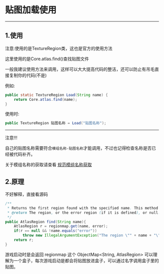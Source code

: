 # 贴图加载使用
***
## 1.使用
注意:使用的是TextureRegion类，这也是官方的使用方法

这里使用的是Core.atlas.find()查找贴图文件

一般我建议使用方法来调用，这样可以大大提高代码的整洁，还可以防止有吊毛直接复制你的代码(不是)

例如:
```java 
public static TextureRegion Load(String name) {
    return Core.atlas.find(name);
}
```

使用时:
```java 
public TextureRegion 贴图名称 = Load("贴图名称");
```
***
注意!!!

自己的贴图名称需要符合`模组名称-贴图名称`才能调用，不过也记得检查名称是否已经被代码补齐。

关于模组名称的获取请查看 [规范模组名称获取](data/游戏性内容/模组/规范模组名称获取.md)


## 2.原理
不好解释，直接看源码
```java 
/**
 * Returns the first region found with the specified name. This method's performance is no longer garbage.
 * @return The region, or the error region (if it is defined), or null.
 */
public AtlasRegion find(String name){
    AtlasRegion r = regionmap.get(name, error);
    if(r == null && !name.equals("error"))
        throw new IllegalArgumentException("The region \"" + name + "\" does not exist!");
    return r;
}
```
游戏启动时是会返回 regionmap 这个 ObjectMap<String, AtlasRegion> 可以理解为一个盒子，每次游戏启动是都会将贴图放进盒子，可以通过名字调用盒子里的贴图。



